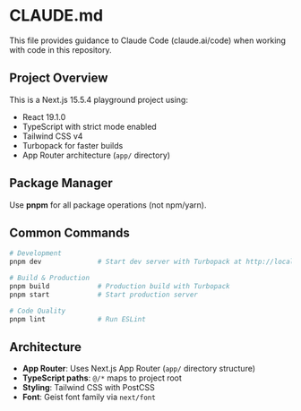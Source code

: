 # CLAUDE.md

This file provides guidance to Claude Code (claude.ai/code) when working with code in this repository.

## Project Overview

This is a Next.js 15.5.4 playground project using:
- React 19.1.0
- TypeScript with strict mode enabled
- Tailwind CSS v4
- Turbopack for faster builds
- App Router architecture (`app/` directory)

## Package Manager

Use **pnpm** for all package operations (not npm/yarn).

## Common Commands

```bash
# Development
pnpm dev              # Start dev server with Turbopack at http://localhost:3000

# Build & Production
pnpm build            # Production build with Turbopack
pnpm start            # Start production server

# Code Quality
pnpm lint             # Run ESLint
```

## Architecture

- **App Router**: Uses Next.js App Router (`app/` directory structure)
- **TypeScript paths**: `@/*` maps to project root
- **Styling**: Tailwind CSS with PostCSS
- **Font**: Geist font family via `next/font`
